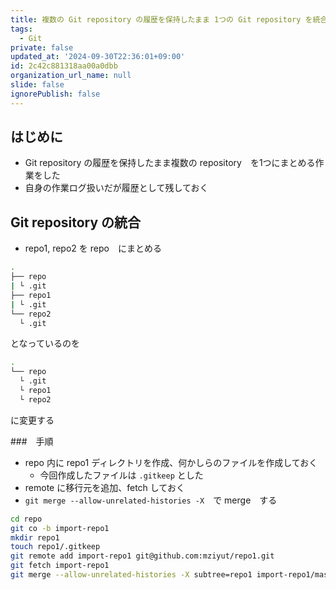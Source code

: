 ```yaml
---
title: 複数の Git repository の履歴を保持したまま 1つの Git repository を統合する
tags:
  - Git
private: false
updated_at: '2024-09-30T22:36:01+09:00'
id: 2c42c881318aa00a0dbb
organization_url_name: null
slide: false
ignorePublish: false
---
```


## はじめに

- Git repository の履歴を保持したまま複数の repository　を1つにまとめる作業をした
- 自身の作業ログ扱いだが履歴として残しておく

## Git repository の統合

- repo1, repo2 を repo　にまとめる

```sh
.
├── repo
| └ .git
├── repo1
| └ .git
└── repo2
  └ .git
```

となっているのを

```sh
.
└── repo
  └ .git
  └ repo1
  └ repo2
```

に変更する

###　手順

- repo 内に repo1 ディレクトリを作成、何かしらのファイルを作成しておく
  - 今回作成したファイルは `.gitkeep` とした
- remote に移行元を追加、fetch しておく
- `git merge --allow-unrelated-histories -X`　で merge　する

```sh
cd repo
git co -b import-repo1
mkdir repo1
touch repo1/.gitkeep
git remote add import-repo1 git@github.com:mziyut/repo1.git
git fetch import-repo1
git merge --allow-unrelated-histories -X subtree=repo1 import-repo1/master
```
